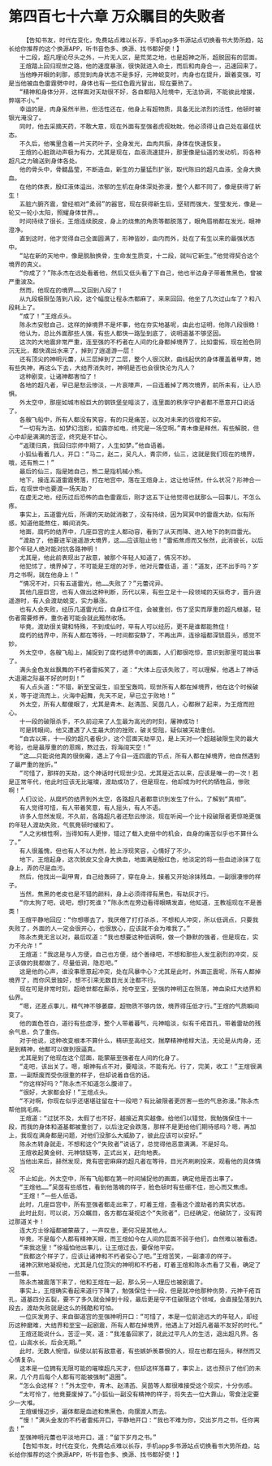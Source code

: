 # 第四百七十六章 万众瞩目的失败者
        【告知书友，时代在变化，免费站点难以长存，手机app多书源站点切换看书大势所趋，站长给你推荐的这个换源APP，听书音色多、换源、找书都好使！】
       十二段，超凡理论尽头之外，一片无人区，是荒芜之地，也是超神之所，超脱固有的层面。
       王煊踏上回归现世之路，他的速度暴涨，很快就进入命土，而后和肉身合一，迅速回来了。
       当他睁开眼的刹那，感觉到肉身状态不是多好，元神蜕变时，肉身也在提升，跟着变强，可是当他被血色雷霆劈中时，身体也有一些红色霞光冒出，现在要熟了。
       “精神和身体分开，这样面对天劫很不好，各自都陷入险境中，无法协调，不能彼此增援，弊端不小。”
       幸运的是，肉身虽然半熟，但活性还在，他身上有超物质，具备无比浓烈的活性，他顿时被银光淹没了。
       同时，他去采摘天药，不敢大意，现在外面有至强者虎视眈眈，他必须得让自己处在最佳状态。
       不久后，他嘴里含着一片天药叶子，全身发光，血肉共振，身体在快速恢复。
       王煊的心脏跳动声极为有力，尤其是现在，血液流速提升，那里像是仙道的发动机，将各种超凡之力输送到身体各处。
       他的骨头中，骨髓晶莹，不断造血，新生的力量猛烈扩张，取代陈旧的超凡血液，全身大换血。
       在他的体表，殷红液体溢出，浓郁的生机在身体深处弥漫，整个人都不同了，像是获得了新生！
       五脏六腑齐震，曾经相对“柔弱”的器官，现在获得新生后，坚韧而强大，莹莹发光，像是一轮又一轮小太阳，照耀身体世界。。
       时间持续了很长，王煊连续脱皮，身上的烧焦的角质等都脱落了，眼角眉梢都在发光，眼神澄净。
       直到这时，他才觉得自己全面圆满了，形神皆妙，由内而外，处在了有生以来的最强状态中。
       “站在新的天地中，像是脱胎换骨，生命发生质变，十二段，就叫它新生。”他觉得契合这个境界的真义。
       “你成了？”陈永杰在远处看着他，然后又低头看了下自己，他也半边身子带着焦黑色，曾被严重波及。
       然而，他现在的境界……又回到八段了！
       从九段极限坠落到八段，这个幅度让程永杰都麻了，来来回回，他坐了几次过山车了？和八段耗上了。
       “成了！”王煊点头。
       陈永杰安慰自己，这样的掉境界不是坏事，他在夯实地基呢，由此也证明，他陈八段很稳！
       他认为，总比外面那些人强，有些人都快一路坠到底了，说明道基不够坚固。
       这次的大地震非常严重，连至强的不朽者在人间的化身都掉境界了，比如雷拓，现在脸色阴沉无比，都快滴出水来了，掉到了逍遥游一层！
       还有顶尖的神明元蕾，从三层掉到了二层，整个人很沉默，曲线起伏的身体覆盖着甲胄，她有些失神，再这么下去，大结界消失时，神明是否也会很快沦为凡人？
       这种剧变，让诸神都害怕了！
       各地的超凡者，早已是愁云惨淡，一片哀嚎声，一日连着掉了两次境界，前所未有，让人恐惧。
       外太空中，那座如城市般巨大的钢铁堡垒暗淡了，连里面的秩序守护者都不愿意开口说话了。
       各艘飞船中，所有人都没有笑容，有的只是痛苦，以及对未来的彷徨和不安。
       “一切有为法，如梦幻泡影，如露亦如电，终究是一场空啊。”青木像是释然，有些解脱，但心中却是满满的苦涩，终究是不甘心。
       “返璞归真，我回归宗师中期了，人生如梦。”他自语着。
       小狐仙看着几人，开口：“马二，赵二，吴凡人，青宗师，仙三，这就是我们现在的境界，哦，还有熊二！”
       最后的仙三，指是她自己，熊二是指机械小熊。
       地下，接连五道雷霆劈落，打在地宫中，落在王煊身上，这让他讶然，什么状况？形神合一后，在现世中也要渡一场天劫？
       在虚无之地，经历过后恐怖的血色雷霆后，刚才这五下让他觉得也就那么一回事儿，不怎么疼。
       事实上，五道雷光后，所谓的天劫就消散了，没有持续，因为冥冥中的雷霆大劫，似有所感，知道他能熬住，瞬间消失。
       地面，腐朽的结界中，几座巨宫的主人都动容，看到了从天而降、进入地下的刺目雷光。
       “渡劫了，他要进军逍遥游大境界，这……应该阻止他！”雷拓焦虑而又怅然，此消彼长，以后那个年轻人绝对能对抗各路神明！
       尤其是，他此前表现出了敌意，被那个年轻人知道了，情况不妙。
       他犯怵了，境界掉了，不可能是王煊的对手，他对元蕾低语，道：“道友，还不出手吗？岁月之书啊，就在他身上！”
       “情况不对，只有五道雷光，他……失败了？”元蕾诧异。
       其他几座巨宫，也有人做出这种判断，历代以来，有些立足十一段领域的天纵奇才，晋升逍遥游时，有人会渡劫蜕变，实力暴涨。
       也有人会失败，经历几道雷光后，自身扛不住，会被重创，伤了坚实而厚重的超凡根基，轻伤者需要修养，重伤者可能会就此黯然收场。
       毕竟，渡劫很关键和特殊，不到成仙时，罕有人可以经历，更不是谁都能熬住！
       腐朽的结界中，所有人都在等待，一时间都安静了，不再出声，连徐福都深锁眉头，感觉不妙。
       外太空中，各艘飞船上，捕捉到了腐朽结界中的画面，人们都很吃惊，意识到那里可能出事了。
       满头金色发丝飘舞的不朽者雷拓笑了，道：“大体上应该失败了，可以理解，他遇上了神话大退潮之际最不好的时刻！”
       有人点头道：“不错，新至宝诞生，旧至宝轰鸣，现世所有人都在掉境界，他在这个时候破关，等于逆流而上，火海中起舞，先天不足，早已立于败地！”
       外太空，所有人都傻眼了，尤其是青木、赵清菡、吴茵几人，心都揪了起来，为王煊而担心。
       十一段的破限杀手，不久前迎来了人生最为高光的时刻，屠神成功！
       可是转眼间，他又遭遇了人生最大的的挫败，破关受阻，疑似被天劫重创。
       “自古以来，十一段的超凡者极少，这个层面天劫罕见，是上天对一个超越破限生灵的最大考验，也是最厚重的的恩赐，熬过去，将海阔天空！”
       “这……只能说他真的很倒霉，遇上了今日一连四震的节点，所有人都在掉境界，他自然遇到了最严重的挫折。”
       “可惜了，那样的天劫，这个神话时代现世少见，尤其是近古以来，应该是唯一的一次！若是正常年代，他此时应该无比璀璨，渡劫成功了，但是现在，他却成为时代的牺牲品，惨败啊！”
       人们议论，从腐朽的结界到外太空，各路超凡者都意识到发生了什么，了解到“真相”。
       有人觉得可惜，有人带着笑意，有人摇头，有人不语。
       许多人忽然发现，不久前，各路超凡者还愁云惨淡，现在听闻一个比十段破限者更惊艳更强的年轻人渡劫失败，气氛竟顿时缓和了。
       “人之劣根性啊，当得知有人更惨，错过了载入史册中的机会，自身的痛苦似乎也不算什么了。”
       有人很羞愧，但也有人不以为然，脸上浮现笑容，心情好了不少。
       地下，王煊起身，这次脱皮又全身大换血，地面满是殷红色，他淡定的将一些血迹涂抹了在身上，弄的尽是血污。
       然后，他找出一副甲胄，自己给轰碎了，穿在身上，接着又开始涂抹残血，一副很凄惨的样子。
       当然，焦黑的老皮也是不错的颜料，身上必须得得有黑色，有劫灰才行。
       “你太狗了吧，说吧，想打死谁？”陈永杰在旁边看得眼睛发直，他知道，王教祖现在不是善类！
       王煊平静地回应：“你想哪去了，我厌倦了打打杀杀，不想和人冲突，所以低调点，只要我失败了，外面的人一定会很开心，也很放心，应该就不会为难我了。”
       陈永杰竟无言以对，最后叹道：“我也想要这种低调啊，做一个静默的强者，但是现在，实力不允许！”
       王煊道：“我这是与人方便，自己也方便，结个善缘吧，不想和那些人发生剧烈的冲突，反正该做的我都做了，尽量低调，隐忍吧。”
       这是他的心声，谁没事愿意起冲突，处在风暴中心？尤其是此时，外面正震呢，所有人都掉境界了，而你风景独好，想不引来无数目光关注都不行。
       现在可是非常时刻，超绝世都在厮杀，抢夺至宝，至强的神明正在殒落，神血染红大结界和仙界。
       “嗯，还差点事儿，精气神不够萎靡，超物质不够内敛，境界得压低才行。”王煊的气质瞬间变了。
       他的面色苍白，道行有些虚浮，整个人带着暮气，元神暗淡，似有千疮百孔，带着雷劫的残余气息，负了重伤。
       对于他说，这种改变根本不算什么，精研至高经文，揣摩精神棺椁大法，无论是从肉身，还是到精神，他都可以做到很逼真。
       尤其是到了他现在这个层面，能蒙蔽至强者在人间的化身了。
       “走吧，该出关了。嗯，眼神有点不对，要暗淡，不能有光。行了，完美，收工！”王煊很满意，一副颓废而受伤很重的样子，但却说着自信的话。
       “你这样好吗？”陈永杰不知道怎么腹诽了。
       “很好，大家都会好！”王煊点头。
       “不对啊，你现在似乎还堪堪驻留在十一段吧？有比破限者更厉害一些的气息弥漫。”陈永杰帮他挑毛病。
       王煊道：“过犹不及，太假了也不好，越接近真实越像。给他们以错觉，我勉强保住十一段，而我的身体和道基都被重创了，以后注定会跌落，那样不是更给他们期待感吗？嗯，再加上，我现在满身都是问题，对他们没那么大威胁了，彼此应该可以安好。”
       陈永杰转身就走，不想和这个“失败者”说话了，总觉得他恶意满满，不是好鸟。
       王煊收起黄金树、元神锁链等，正式出关，赶向地表。
       当他出来后，赫然发现，竟有密密麻麻的超凡者在等待，目光齐刷刷投来，观看他的具体情况
       不止如此，外太空中，所有飞船都在第一时间捕捉他的画面，确定他是否出事了。
       “王煊他……”吴茵有些感性，看到他落魄的样子，脸色顿时有些绷不住，担心而又焦虑。
       “王煊！”一些人低语。
       此时，几座巨宫中，所有至强者都走出来了，盯着王煊，查看这个渡劫者的真实状态。
       此时此刻，可以说，万众瞩目，各方都在凝视这个“失败者”，已经确定，他破防了，没有跨过那道关卡！
       连大方士徐福都被蒙蔽了，一声叹息，更何况是其他人。
       毕竟，不是每个人都有精神天眼，而王煊如今在人间的层面不弱于他们，自然难以被看透。
       “来我这里！”徐福怕他出事儿，让王煊过去，要保他平安。
       “我都这个样子了，应该让诸神和不朽者安心了吧。”王煊苦笑，一副凄凉的样子。
       诸神沉默地凝视他，尤其是几位顶尖的神明和不朽者，盯着王煊和陈永杰看了又看，确定了一些事。
       陈永杰被震落下来了，他和王煊在一起，那么另一人理应也被剧震了。
       事实上，王煊确实看起来道行下降了，勉强保住十一段，但是就冲他那种伤势，元神千疮百孔，道基四分五裂，要不了多久就会掉到十段，最后更是守不住破限这个领域，会直接坠落到九段去，渡劫失败就是这么的残酷和可怕。
       一位灰发男子、来自御道宫的至强神明开口：“可惜了，本是一位前途远大的年轻人，却经历这种磨难，大结界和至宝一起剧震，所有人都在掉境界，他遇上了对超凡者最不友好的时代。”
       王煊还能说什么，苦涩一笑，道：“我准备回家了，就此过平凡人的生活，退出超凡界。各位，山高水长，后会无期。”
       此时，无数人惋惜，纵使以前有敌意者，有些嫉妒羡慕恨的人，现在也都在摇头，释然而又心情复杂。
       这本是一位拥有无限可能的璀璨超凡天才，但却这样落幕了，事实上，这也预示了他们的未来，几个月后每个人都有可能被强制“退圈”。
       “怎么会这样？！”外太空中，青木、赵清菡、吴茵等人都很难接受这个现实，十分伤感。
       “太可怜了，他竟要废掉了。”小狐仙一副没有精神的样子，将失去一位大靠山，零食注定要少一大堆。
       王煊缓慢迈步，遍体都是血迹和焦黑色，向摆渡人而去。
       “慢！”满头金发的不朽者雷拓开口，平静地开口：“我也不难为你，交出岁月之书，任你离去！”
       至强神明元蕾也平淡地开口，道：“留下岁月之书。”
       【告知书友，时代在变化，免费站点难以长存，手机app多书源站点切换看书大势所趋，站长给你推荐的这个换源APP，听书音色多、换源、找书都好使！】